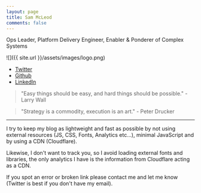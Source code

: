 ```yaml
---
layout: page
title: Sam McLeod
comments: false
---
```


Ops Leader, Platform Delivery Engineer, Enabler & Ponderer of Complex Systems

![]({{ site.url }}/assets/images/logo.png)

- [Twitter](https://twitter.com/s_mcleod)
- [Github](https://github.com/sammcj)
- [LinkedIn](https://www.linkedin.com/in/sammcj/)

> "Easy things should be easy, and hard things should be possible." - Larry Wall

> "Strategy is a commodity, execution is an art." - Peter Drucker

---

I try to keep my blog as lightweight and fast as possible by not using external resources (JS, CSS, Fonts, Analytics etc...), minimal JavaScript and by using a CDN (Cloudflare).

Likewise, I don't want to track you, so I avoid loading external fonts and libraries, the only analytics I have is the information from Cloudflare acting as a CDN.

If you spot an error or broken link please contact me and let me know (Twitter is best if you don't have my email).